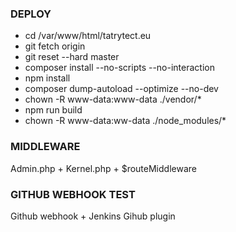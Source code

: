 ### DEPLOY ###
* cd /var/www/html/tatrytect.eu
* git fetch origin
* git reset --hard master
* composer install --no-scripts --no-interaction
* npm install
* composer dump-autoload --optimize --no-dev
* chown -R www-data:www-data ./vendor/*
* npm run build
* chown -R www-data:ww-data ./node_modules/*


### MIDDLEWARE ###
Admin.php + Kernel.php + $routeMiddleware

### GITHUB WEBHOOK TEST ###
Github webhook + Jenkins Gihub plugin